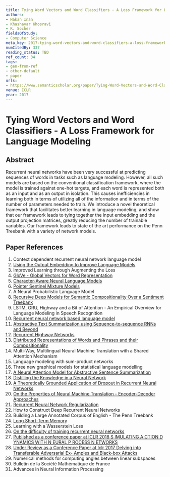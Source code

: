 ```yaml
---
title: Tying Word Vectors and Word Classifiers - A Loss Framework for Language Modeling
authors:
- Hakan Inan
- Khashayar Khosravi
- R. Socher
fieldsOfStudy:
- Computer Science
meta_key: 2017-tying-word-vectors-and-word-classifiers-a-loss-framework-for-language-modeling
numCitedBy: 337
reading_status: TBD
ref_count: 34
tags:
- gen-from-ref
- other-default
- paper
urls:
- https://www.semanticscholar.org/paper/Tying-Word-Vectors-and-Word-Classifiers:-A-Loss-for-Inan-Khosravi/424aef7340ee618132cc3314669400e23ad910ba?sort=total-citations
venue: ICLR
year: 2017
---
```


# Tying Word Vectors and Word Classifiers - A Loss Framework for Language Modeling

## Abstract

Recurrent neural networks have been very successful at predicting sequences of words in tasks such as language modeling. However, all such models are based on the conventional classification framework, where the model is trained against one-hot targets, and each word is represented both as an input and as an output in isolation. This causes inefficiencies in learning both in terms of utilizing all of the information and in terms of the number of parameters needed to train. We introduce a novel theoretical framework that facilitates better learning in language modeling, and show that our framework leads to tying together the input embedding and the output projection matrices, greatly reducing the number of trainable variables. Our framework leads to state of the art performance on the Penn Treebank with a variety of network models.

## Paper References

1. Context dependent recurrent neural network language model
2. [Using the Output Embedding to Improve Language Models](2017-using-the-output-embedding-to-improve-language-models.md)
3. Improved Learning through Augmenting the Loss
4. [GloVe - Global Vectors for Word Representation](2014-glove-global-vectors-for-word-representation.md)
5. [Character-Aware Neural Language Models](2016-character-aware-neural-language-models.md)
6. [Pointer Sentinel Mixture Models](2017-pointer-sentinel-mixture-models.md)
7. A Neural Probabilistic Language Model
8. [Recursive Deep Models for Semantic Compositionality Over a Sentiment Treebank](2013-recursive-deep-models-for-semantic-compositionality-over-a-sentiment-treebank.md)
9. LSTM, GRU, Highway and a Bit of Attention - An Empirical Overview for Language Modeling in Speech Recognition
10. [Recurrent neural network based language model](2010-recurrent-neural-network-based-language-model.md)
11. [Abstractive Text Summarization using Sequence-to-sequence RNNs and Beyond](2016-abstractive-text-summarization-using-sequence-to-sequence-rnns-and-beyond.md)
12. [Recurrent Highway Networks](2017-recurrent-highway-networks.md)
13. [Distributed Representations of Words and Phrases and their Compositionality](2013-distributed-representations-of-words-and-phrases-and-their-compositionality.md)
14. Multi-Way, Multilingual Neural Machine Translation with a Shared Attention Mechanism
15. Language modeling with sum-product networks
16. Three new graphical models for statistical language modelling
17. [A Neural Attention Model for Abstractive Sentence Summarization](2015-a-neural-attention-model-for-abstractive-sentence-summarization.md)
18. [Distilling the Knowledge in a Neural Network](2015-distilling-the-knowledge-in-a-neural-network.md)
19. [A Theoretically Grounded Application of Dropout in Recurrent Neural Networks](2016-a-theoretically-grounded-application-of-dropout-in-recurrent-neural-networks.md)
20. [On the Properties of Neural Machine Translation - Encoder-Decoder Approaches](2014-on-the-properties-of-neural-machine-translation-encoder-decoder-approaches.md)
21. [Recurrent Neural Network Regularization](2014-recurrent-neural-network-regularization.md)
22. How to Construct Deep Recurrent Neural Networks
23. Building a Large Annotated Corpus of English - The Penn Treebank
24. [Long Short-Term Memory](1997-long-short-term-memory.md)
25. Learning with a Wasserstein Loss
26. [On the difficulty of training recurrent neural networks](2013-on-the-difficulty-of-training-recurrent-neural-networks.md)
27. [Published as a conference paper at ICLR 2018 S IMULATING A CTION D YNAMICS WITH N EURAL P ROCESS N ETWORKS](2018-published-as-a-conference-paper-at-iclr-2018-s-imulating-a-ction-d-ynamics-with-n-eural-p-rocess-n-etworks.md)
28. [Under Review as a Conference Paper at Iclr 2017 Delving into Transferable Adversarial Ex- Amples and Black-box Attacks](2016-under-review-as-a-conference-paper-at-iclr-2017-delving-into-transferable-adversarial-ex-amples-and-black-box-attacks.md)
29. Numerical methods for computing angles between linear subspaces
30. Bulletin de la Société Mathématique de France
31. Advances in Neural Information Processing
